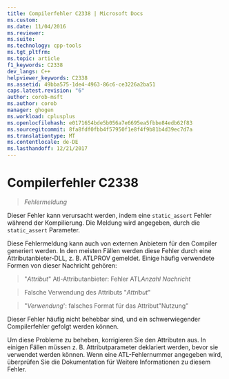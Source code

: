 ```yaml
---
title: Compilerfehler C2338 | Microsoft Docs
ms.custom: 
ms.date: 11/04/2016
ms.reviewer: 
ms.suite: 
ms.technology: cpp-tools
ms.tgt_pltfrm: 
ms.topic: article
f1_keywords: C2338
dev_langs: C++
helpviewer_keywords: C2338
ms.assetid: 49bba575-1de4-4963-86c6-ce3226a2ba51
caps.latest.revision: "6"
author: corob-msft
ms.author: corob
manager: ghogen
ms.workload: cplusplus
ms.openlocfilehash: e0171654bde5b056a7e6695ea5fbbe84edb62f83
ms.sourcegitcommit: 8fa8fdf0fbb4f57950f1e8f4f9b81b4d39ec7d7a
ms.translationtype: MT
ms.contentlocale: de-DE
ms.lasthandoff: 12/21/2017
---
```

# <a name="compiler-error-c2338"></a>Compilerfehler C2338  
  
> *Fehlermeldung*  
  
Dieser Fehler kann verursacht werden, indem eine `static_assert` Fehler während der Kompilierung. Die Meldung wird angegeben, durch die `static_assert` Parameter.   
  
Diese Fehlermeldung kann auch von externen Anbietern für den Compiler generiert werden. In den meisten Fällen werden diese Fehler durch eine Attributanbieter-DLL, z. B. ATLPROV gemeldet. Einige häufig verwendete Formen von dieser Nachricht gehören:

> "*Attribut*" Atl-Attributanbieter: Fehler ATL*Anzahl* *Nachricht*  
  
> Falsche Verwendung des Attributs "*Attribut*"
  
> "*Verwendung*': falsches Format für das Attribut"Nutzung"  
  
Dieser Fehler häufig nicht behebbar sind, und ein schwerwiegender Compilerfehler gefolgt werden können.  
  
Um diese Probleme zu beheben, korrigieren Sie den Attributen aus. In einigen Fällen müssen z. B. Attributparameter deklariert werden, bevor sie verwendet werden können. Wenn eine ATL-Fehlernummer angegeben wird, überprüfen Sie die Dokumentation für Weitere Informationen zu diesem Fehler.  
